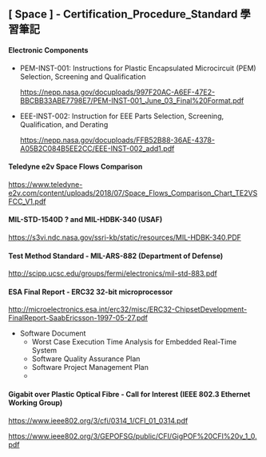 ## [ Space ] - Certification_Procedure_Standard 學習筆記



#### Electronic Components

- PEM-INST-001: Instructions for Plastic Encapsulated Microcircuit (PEM) Selection, Screening and Qualification

  https://nepp.nasa.gov/docuploads/997F20AC-A6EF-47E2-BBCBB33ABE7798E7/PEM-INST-001_June_03_Final%20Format.pdf

- EEE-INST-002: Instruction for EEE Parts Selection, Screening, Qualification, and Derating

  https://nepp.nasa.gov/docuploads/FFB52B88-36AE-4378-A05B2C084B5EE2CC/EEE-INST-002_add1.pdf



#### Teledyne e2v Space Flows Comparison

https://www.teledyne-e2v.com/content/uploads/2018/07/Space_Flows_Comparison_Chart_TE2VSFCC_V1.pdf



#### MIL-STD-1540D ? and MIL-HDBK-340 (USAF)

https://s3vi.ndc.nasa.gov/ssri-kb/static/resources/MIL-HDBK-340.PDF



#### Test Method Standard - MIL-ARS-882 (Department of Defense)

http://scipp.ucsc.edu/groups/fermi/electronics/mil-std-883.pdf



#### ESA Final Report - ERC32 32-bit microprocessor

http://microelectronics.esa.int/erc32/misc/ERC32-ChipsetDevelopment-FinalReport-SaabEricsson-1997-05-27.pdf

 - Software Document
    - Worst Case Execution Time Analysis for Embedded Real-Time System
    - Software Quality Assurance Plan
    - Software Project Management Plan
    - 



#### Gigabit over Plastic Optical Fibre - Call for Interest (IEEE 802.3 Ethernet Working Group)

https://www.ieee802.org/3/cfi/0314_1/CFI_01_0314.pdf

https://www.ieee802.org/3/GEPOFSG/public/CFI/GigPOF%20CFI%20v_1_0.pdf


